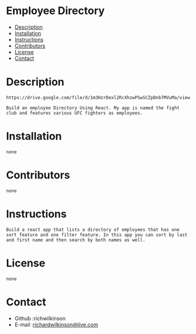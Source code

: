# Employee Directory
* [Description](#-description)
* [Installation](#-installation)
* [Instructions](#-instructions)
* [Contributors](#-contributors)
* [License](#-license)
* [Contact](#-contact)
# Description

    https://drive.google.com/file/d/1m3HzrDexl2RcXhzwPSwSCZpDnb7MVuMa/view

    Build an employee Directory Using React. My app is named the fight club and features various UFC fighters as employees.
# Installation
    none
# Contributors
    none
# Instructions
    Build a react app that lists a directory of employees that has one sort feature and one filter feature. In this app you can sort by last and first name and then search by both names as well.  
# License
    none
    
# Contact
* Github :richwilkinson
* E-mail :richardwilkinson@live.com